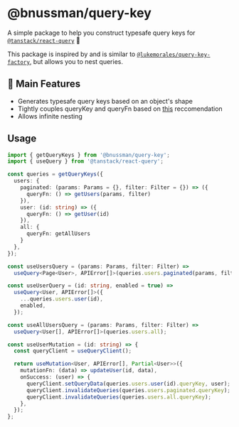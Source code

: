 # @bnussman/query-key

A simple package to help you construct typesafe query keys for [`@tanstack/react-query`](https://tanstack.com/query) 🔑

This package is inspired by and is similar to [`@lukemorales/query-key-factory`](https://github.com/lukemorales/query-key-factory), but allows you to nest queries.

## 🚀 Main Features
- Generates typesafe query keys based on an object's shape
- Tightly couples queryKey and queryFn based on [this](https://twitter.com/TkDodo/status/1724082589068075450) reccomendation
- Allows infinite nesting

## Usage

```typescript
import { getQueryKeys } from '@bnussman/query-key';
import { useQuery } from '@tanstack/react-query';

const queries = getQueryKeys({
  users: {
    paginated: (params: Params = {}, filter: Filter = {}) => ({
      queryFn: () => getUsers(params, filter)
    }),
    user: (id: string) => ({
      queryFn: () => getUser(id)
    }),
    all: {
      queryFn: getAllUsers
    }
  },
});

const useUsersQuery = (params: Params, filter: Filter) => 
  useQuery<Page<User>, APIError[]>(queries.users.paginated(params, filter));

const useUserQuery = (id: string, enabled = true) => 
  useQuery<User, APIError[]>({
    ...queries.users.user(id),
    enabled,
  });

const useAllUsersQuery = (params: Params, filter: Filter) => 
  useQuery<User[], APIError[]>(queries.users.all);

const useUserMutation = (id: string) => {
  const queryClient = useQueryClient();

  return useMutation<User, APIError[], Partial<User>>({
    mutationFn: (data) => updateUser(id, data),
    onSuccess: (user) => {
      queryClient.setQueryData(queries.users.user(id).queryKey, user);
      queryClient.invalidateQueries(queries.users.paginated.queryKey);
      queryClient.invalidateQueries(queries.users.all.queryKey);
    },
  });
};
```
